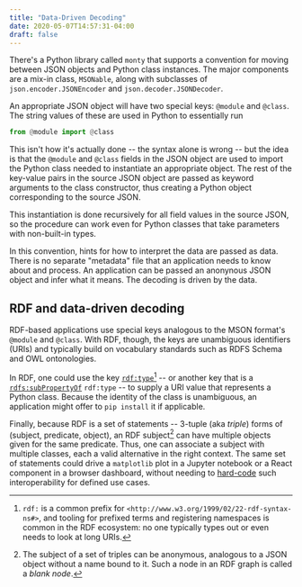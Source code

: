 ```yaml
---
title: "Data-Driven Decoding"
date: 2020-05-07T14:57:31-04:00
draft: false
---
```


There's a Python library called `monty` that supports a convention
for moving between JSON objects and Python class instances.
The major components are a mix-in class, `MSONable`, along with subclasses of
`json.encoder.JSONEncoder` and `json.decoder.JSONDecoder`.

An appropriate JSON object will have two special keys: `@module` and `@class`.
The string values of these are used in Python to essentially run
```python
from @module import @class
```
This isn't how it's actually done -- the syntax alone is wrong -- but the idea is that
the `@module` and `@class` fields in the JSON object
are used to import the Python class needed
to instantiate an appropriate object. The rest of the key-value pairs in the source
JSON object are passed as keyword arguments to the class constructor, thus creating a
Python object corresponding to the source JSON.

This instantiation is done recursively for all field
values in the source JSON,
so the procedure can work even for Python classes that take parameters with
non-built-in types.

In this convention, hints for how to interpret the data are passed as data.
There is no separate "metadata" file that an application needs to
know about and process. An application can be passed an anonynous JSON object and
infer what it means. The decoding is driven by the data. 

## RDF and data-driven decoding

RDF-based applications use special keys analogous to the
MSON format's `@module` and `@class`. With RDF, though, the keys are
unambiguous identifiers (URIs) and typically build on vocabulary standards
such as RDFS Schema and OWL ontonologies.

In RDF, one could use the key [`rdf:type`](http://www.w3.org/1999/02/22-rdf-syntax-ns#type)[^rdfns]
-- or another key that is a [`rdfs:subPropertyOf`](http://www.w3.org/2000/01/rdf-schema#subPropertyOf) `rdf:type` -- to
 supply a URI
 value that
 represents a Python class.
 Because the identity of the class is unambiguous,
 an application might offer to `pip install` it if applicable.
 
 Finally, because RDF is a set of statements --
 3-tuple (aka
  *triple*) forms of (subject, predicate, object), an RDF subject[^bnodes] can have multiple objects given for the
  same predicate. Thus, one can associate a subject with multiple classes, each a
  valid alternative in the right context. The same set of statements could drive a `matplotlib` plot in a Jupyter
   notebook or a React component in a browser dashboard, without needing to
   [hard-code](https://plotly.com/dash/) such interoperability for defined use cases.

[^rdfns]: `rdf:` is a common prefix for `<http://www.w3.org/1999/02/22-rdf-syntax-ns#>`, and tooling for prefixed
 terms and registering namespaces is common in the RDF ecosystem: no one typically types out or even needs to look at
  long URIs.
 [^bnodes]: The subject of a set of triples can be anonymous,
 analogous to a JSON object without a name bound to it.
 Such a node in an RDF graph is called a *blank node*.